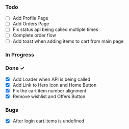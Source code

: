 ### Todo

-   [ ] Add Profile Page
-   [ ] Add Orders Page
-   [ ] Fix status api being called multiple times
-   [ ] Complete order flow
-   [ ] Add toast when adding items to cart from main page

### In Progress

### Done ✓

-   [x] Add Loader when API is being called
-   [x] Add Link to Hero Icon and Home Button
-   [x] Fix the cart item number alignment
-   [x] Remove wishlist and Offers Button

### Bugs

-   [x] After login cart.items is undefined
